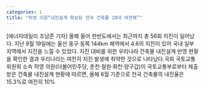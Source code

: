 ```yaml
---
categories: i
title: "허영 의원“내진설계 확보된 전국 건축물 10대 여전해”"
---
```

[에너지데일리 조남준 기자] 올해 들어 한반도에서는 최근까지 총 56회 지진이 일어났다. 지난 9월 19일에는 울산 동구 동쪽 144km 해역에서 4.6의 지진이 있어 국내 일부 지역에서 지진을 느낄 수 있었다. 지진 대비를 위한 우리나라 건축물 내진설계 반영 현황을 확인한 결과 우리나라는 여전히 지진 발생에 취약한 것으로 나타났다.국회 국토교통위원회 소속 허영 의원(더불어민주당, 춘천‧철원‧화천‧양구갑)이 국토교통부로부터 제출받은 건축물 내진설계 현황에 따르면, 올해 6월 기준으로 전국 건축물의 내진율은 15.3%로 여전히 10%